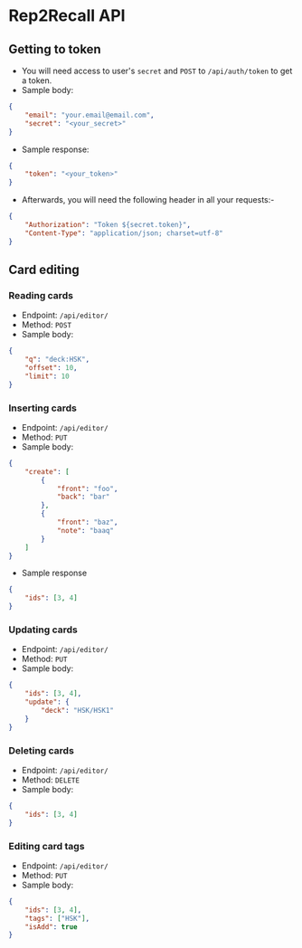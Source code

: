 # Rep2Recall API

## Getting to token

- You will need access to user's `secret` and `POST` to `/api/auth/token` to get a token.
- Sample body:

```json
{
    "email": "your.email@email.com",
    "secret": "<your_secret>"
}
```

- Sample response:

```json
{
    "token": "<your_token>"
}
```

- Afterwards, you will need the following header in all your requests:-

```json
{
    "Authorization": "Token ${secret.token}",
    "Content-Type": "application/json; charset=utf-8"
}
```

## Card editing

### Reading cards

- Endpoint: `/api/editor/`
- Method: `POST`
- Sample body:

```json
{
    "q": "deck:HSK",
    "offset": 10,
    "limit": 10
}
```


### Inserting cards

- Endpoint: `/api/editor/`
- Method: `PUT`
- Sample body:

```json
{
    "create": [
        {
            "front": "foo",
            "back": "bar"
        },
        {
            "front": "baz",
            "note": "baaq"
        }
    ]
}
```
- Sample response

```json
{
    "ids": [3, 4]
}
```

### Updating cards

- Endpoint: `/api/editor/`
- Method: `PUT`
- Sample body:

```json
{
    "ids": [3, 4],
    "update": {
        "deck": "HSK/HSK1"
    }
}
```

### Deleting cards

- Endpoint: `/api/editor/`
- Method: `DELETE`
- Sample body:

```json
{
    "ids": [3, 4]
}
```

### Editing card tags

- Endpoint: `/api/editor/`
- Method: `PUT`
- Sample body:

```json
{
    "ids": [3, 4],
    "tags": ["HSK"],
    "isAdd": true
}
```